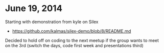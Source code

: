 June 19, 2014
==============

Starting with demonstration from kyle on Silex
* https://github.com/kalmas/silex-demo/blob/8/README.md

Decided to hold off on coding to the next meetup if the group wants to meet on the 3rd (switch the days, code first week and presentations third)
